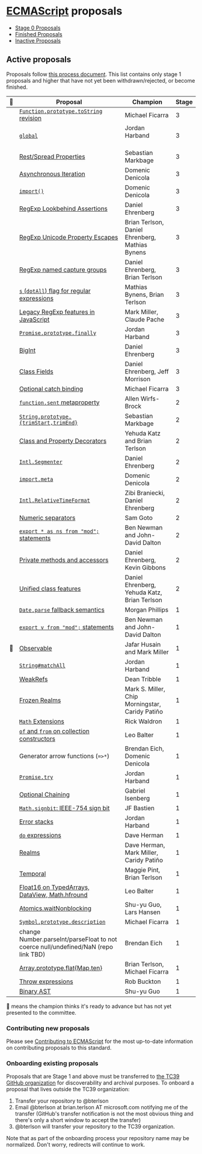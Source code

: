 # [ECMAScript](https://github.com/tc39/ecma262) proposals

 - [Stage 0 Proposals](stage-0-proposals.md)
 - [Finished Proposals](finished-proposals.md)
 - [Inactive Proposals](inactive-proposals.md)

## Active proposals

Proposals follow [this process document](https://tc39.github.io/process-document/).
This list contains only stage 1 proposals and higher that have not yet been withdrawn/rejected, or become finished.

| 🚀 | Proposal                                                         | Champion                                        | Stage |
|---|------------------------------------------------------------------|-------------------------------------------------|-------|
|   | [`Function.prototype.toString` revision][function-to-string]     | Michael Ficarra                                 | 3 |
|   | [`global`][global]                                               | Jordan Harband                                  | 3 |
|   | [Rest/Spread Properties][object-rest-spread]                     | Sebastian Markbage                              | 3 |
|   | [Asynchronous Iteration][async-iteration]                        | Domenic Denicola                                | 3 |
|   | [`import()`][dynamic-import]                                     | Domenic Denicola                                | 3 |
|   | [RegExp Lookbehind Assertions][lookbehind]                       | Daniel Ehrenberg                                | 3 |
|   | [RegExp Unicode Property Escapes][unicode-escapes]               | Brian Terlson, Daniel Ehrenberg, Mathias Bynens | 3 |
|   | [RegExp named capture groups][named-groups]                      | Daniel Ehrenberg, Brian Terlson                 | 3 |
|   | [`s` (`dotAll`) flag for regular expressions][dot-all]           | Mathias Bynens, Brian Terlson                   | 3 |
|   | [Legacy RegExp features in JavaScript][regexp-legacy]            | Mark Miller, Claude Pache                       | 3 |
|   | [`Promise.prototype.finally`][finally]                           | Jordan Harband                                  | 3 |
|   | [BigInt][bigint]                                                 | Daniel Ehrenberg                                | 3 |
|   | [Class Fields][class-fields]                                     | Daniel Ehrenberg, Jeff Morrison                 | 3 |
|   | [Optional catch binding][optional-catch]                         | Michael Ficarra                                 | 3 |
|   | [`function.sent` metaproperty][function-sent]                    | Allen Wirfs-Brock                               | 2 |
|   | [`String.prototype.{trimStart,trimEnd}`][trims]                  | Sebastian Markbage                              | 2 |
|   | [Class and Property Decorators][decorators]                      | Yehuda Katz and Brian Terlson                   | 2 |
|   | [`Intl.Segmenter`][intl-segmenter]                               | Daniel Ehrenberg                                | 2 |
|   | [`import.meta`][import-meta]                                     | Domenic Denicola                                | 2 |
|   | [`Intl.RelativeTimeFormat`][relative-time]                       | Zibi Braniecki, Daniel Ehrenberg                | 2 |
|   | [Numeric separators][numeric_separators]                         | Sam Goto                                        | 2 |
|   | [`export * as ns from "mod";` statements][export-ns-from]        | Ben Newman and John-David Dalton                | 2 |
|   | [Private methods and accessors][private-methods]                 | Daniel Ehrenberg, Kevin Gibbons                 | 2 |
|   | [Unified class features][unified-class]                          | Daniel Ehrenberg, Yehuda Katz, Brian Terlson    | 2 |
|   | [`Date.parse` fallback semantics][date-parse]                    | Morgan Phillips                                 | 1 |
|   | [`export v from "mod";` statements][export-from]                 | Ben Newman and John-David Dalton                | 1 |
| 🚀 | [Observable][observable]                                         | Jafar Husain and Mark Miller                    | 1 |
|   | [`String#matchAll`][matchall]                                    | Jordan Harband                                  | 1 |
|   | [WeakRefs][weakrefs]                                             | Dean Tribble                                    | 1 |
|   | [Frozen Realms][frozen-realms]                                   | Mark S. Miller, Chip Morningstar, Caridy Patiño | 1 |
|   | [`Math` Extensions][more-math]                                   | Rick Waldron                                    | 1 |
|   | [`of` and `from` on collection constructors][collection-of-from] | Leo Balter                                      | 1 |
|   | Generator arrow functions (`=>*`)                                | Brendan Eich, Domenic Denicola                  | 1 |
|   | [`Promise.try`][try]                                             | Jordan Harband                                  | 1 |
|   | [Optional Chaining][chaining]                                    | Gabriel Isenberg                                | 1 |
|   | [`Math.signbit`: IEEE-754 sign bit][signbit]                     | JF Bastien                                      | 1 |
|   | [Error stacks][stacks]                                           | Jordan Harband                                  | 1 |
|   | [`do` expressions][do]                                           | Dave Herman                                     | 1 |
|   | [Realms][realms]                                                 | Dave Herman, Mark Miller, Caridy Patiño         | 1 |
|   | [Temporal][temporal]                                             | Maggie Pint, Brian Terlson                      | 1 |
|   | [Float16 on TypedArrays, DataView, Math.hfround][float16s]       | Leo Balter                                      | 1 |
|   | [Atomics.waitNonblocking][nonblocking]                           | Shu-yu Guo, Lars Hansen                         | 1 |
|   | [`Symbol.prototype.description`][symbol-description]             | Michael Ficarra                                 | 1 |
|   | change Number.parseInt/parseFloat to not coerce null/undefined/NaN (repo link TBD) | Brendan Eich                  | 1 |
|   | [Array.prototype.flat{Map,ten}][flat]                            | Brian Terlson, Michael Ficarra                  | 1 |
|   | [Throw expressions][throw-expressions]                           | Rob Buckton                                     | 1 |
|   | [Binary AST][binary-ast]                                         | Shu-yu Guo                                      | 1 |

🚀 means the champion thinks it's ready to advance but has not yet presented to the committee.

### Contributing new proposals

Please see [Contributing to ECMAScript](/CONTRIBUTING.md) for the most up-to-date information on contributing proposals to this standard.

### Onboarding existing proposals

Proposals that are Stage 1 and above must be transferred to [the TC39 GitHub organization](https://github.com/tc39) for discoverability and archival purposes. To onboard a proposal that lives outside the TC39 organization:

1. Transfer your repository to @bterlson
2. Email @bterlson at brian.terlson AT microsoft.com notifying me of the transfer (GitHub's transfer notification is not the most obvious thing and there's only a short window to accept the transfer)
3. @bterlson will transfer your repository to the TC39 organization.

Note that as part of the onboarding process your repository name may be normalized. Don't worry, redirects will continue to work.

[function-to-string]: https://github.com/tc39/Function-prototype-toString-revision
[global]: https://github.com/tc39/proposal-global
[object-rest-spread]: https://github.com/tc39/proposal-object-rest-spread
[async-iteration]: https://github.com/tc39/proposal-async-iteration
[dynamic-import]: https://github.com/tc39/proposal-dynamic-import
[lookbehind]: https://github.com/tc39/proposal-regexp-lookbehind
[unicode-escapes]: https://github.com/tc39/proposal-regexp-unicode-property-escapes
[named-groups]: https://github.com/tc39/proposal-regexp-named-groups
[dot-all]: https://github.com/tc39/proposal-regexp-dotall-flag
[regexp-legacy]: https://github.com/tc39/proposal-regexp-legacy-features
[finally]: https://github.com/tc39/proposal-promise-finally
[bigint]: https://github.com/tc39/proposal-bigint
[class-fields]: https://github.com/tc39/proposal-class-fields
[optional-catch]: https://github.com/tc39/proposal-optional-catch-binding
[function-sent]: https://github.com/allenwb/ESideas/blob/master/Generator%20metaproperty.md
[trims]: https://github.com/sebmarkbage/ecmascript-string-left-right-trim
[decorators]: http://github.com/tc39/proposal-decorators
[intl-segmenter]: https://github.com/tc39/proposal-intl-segmenter
[import-meta]: https://github.com/tc39/proposal-import-meta
[relative-time]: https://github.com/tc39/proposal-intl-relative-time
[numeric_separators]: https://github.com/samuelgoto/proposal-numeric-separator
[export-ns-from]: https://github.com/tc39/proposal-export-ns-from
[private-methods]: https://github.com/littledan/proposal-private-methods
[unified-class]: https://github.com/littledan/proposal-unified-class-features
[date-parse]: https://github.com/mrrrgn/proposal-date-time-string-format
[export-from]: https://github.com/tc39/proposal-export-default-from
[observable]: https://github.com/tc39/proposal-observable
[matchall]: https://github.com/tc39/String.prototype.matchAll
[weakrefs]: https://github.com/tc39/proposal-weakrefs
[frozen-realms]: https://github.com/FUDCo/frozen-realms
[more-math]: https://github.com/rwaldron/proposal-math-extensions
[collection-of-from]: https://github.com/leobalter/proposal-setmap-offrom
[try]: https://github.com/ljharb/proposal-promise-try
[chaining]: https://github.com/tc39/proposal-optional-chaining
[signbit]: http://jfbastien.github.io/papers/Math.signbit.html
[stacks]: https://github.com/ljharb/proposal-error-stacks
[do]: https://gist.github.com/dherman/1c97dfb25179fa34a41b5fff040f9879
[realms]: https://github.com/caridy/proposal-realms
[temporal]: https://github.com/maggiepint/proposal-temporal
[float16s]: https://docs.google.com/presentation/d/1Ta_IbravBUOvu7LUhlN49SvLU-8G8bIQnsS08P3Z4vY/edit?usp=sharing
[nonblocking]: https://github.com/lars-t-hansen/moz-sandbox/blob/master/sab/waitNonblocking.md
[symbol-description]: https://github.com/tc39/proposal-Symbol-description
[flat]: https://github.com/tc39/proposal-flatMap
[throw-expressions]: https://github.com/rbuckton/proposal-throw-expressions
[binary-ast]: https://github.com/syg/ecmascript-binary-ast
